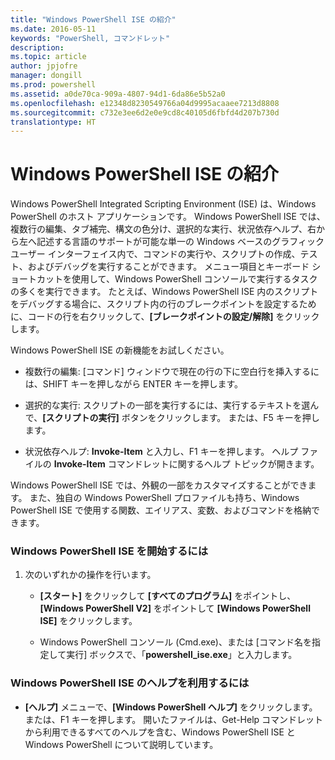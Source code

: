 ```yaml
---
title: "Windows PowerShell ISE の紹介"
ms.date: 2016-05-11
keywords: "PowerShell, コマンドレット"
description: 
ms.topic: article
author: jpjofre
manager: dongill
ms.prod: powershell
ms.assetid: a0de70ca-909a-4807-94d1-6da86e5b52a0
ms.openlocfilehash: e12348d8230549766a04d9995acaaee7213d8808
ms.sourcegitcommit: c732e3ee6d2e0e9cd8c40105d6fbfd4d207b730d
translationtype: HT
---
```

# <a name="introducing-the-windows-powershell-ise"></a>Windows PowerShell ISE の紹介
Windows PowerShell Integrated Scripting Environment (ISE) は、Windows PowerShell のホスト アプリケーションです。 Windows PowerShell ISE では、複数行の編集、タブ補完、構文の色分け、選択的な実行、状況依存ヘルプ、右から左へ記述する言語のサポートが可能な単一の Windows ベースのグラフィック ユーザー インターフェイス内で、コマンドの実行や、スクリプトの作成、テスト、およびデバッグを実行することができます。
メニュー項目とキーボード ショートカットを使用して、Windows PowerShell コンソールで実行するタスクの多くを実行できます。  たとえば、Windows PowerShell ISE 内のスクリプトをデバッグする場合に、スクリプト内の行のブレークポイントを設定するために、コードの行を右クリックして、**[ブレークポイントの設定/解除]** をクリックします。

Windows PowerShell ISE の新機能をお試しください。

-   複数行の編集: [コマンド] ウィンドウで現在の行の下に空白行を挿入するには、SHIFT キーを押しながら ENTER キーを押します。

-   選択的な実行: スクリプトの一部を実行するには、実行するテキストを選んで、**[スクリプトの実行]** ボタンをクリックします。 または、F5 キーを押します。

-   状況依存ヘルプ: **Invoke-Item** と入力し、F1 キーを押します。 ヘルプ ファイルの **Invoke-Item** コマンドレットに関するヘルプ トピックが開きます。

Windows PowerShell ISE では、外観の一部をカスタマイズすることができます。 また、独自の Windows PowerShell プロファイルも持ち、Windows PowerShell ISE で使用する関数、エイリアス、変数、およびコマンドを格納できます。

### <a name="to-start-the-windows-powershell-ise"></a>Windows PowerShell ISE を開始するには

1.  次のいずれかの操作を行います。

    -   **[スタート]** をクリックして **[すべてのプログラム]** をポイントし、**[Windows PowerShell V2]** をポイントして **[Windows PowerShell ISE]** をクリックします。

    -   Windows PowerShell コンソール (Cmd.exe)、または [コマンド名を指定して実行] ボックスで、「**powershell_ise.exe**」と入力します。

### <a name="to-get-help-in-the-windows-powershell-ise"></a>Windows PowerShell ISE のヘルプを利用するには

-   **[ヘルプ]** メニューで、**[Windows PowerShell ヘルプ]** をクリックします。 または、F1 キーを押します。 開いたファイルは、Get-Help コマンドレットから利用できるすべてのヘルプを含む、Windows PowerShell ISE と Windows PowerShell について説明しています。

